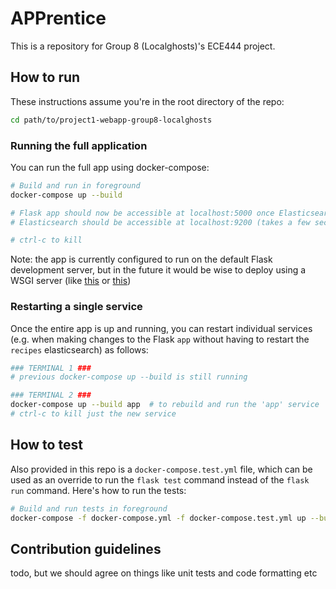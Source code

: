 # APPrentice

This is a repository for Group 8 (Localghosts)'s ECE444 project. 

## How to run

These instructions assume you're in the root directory of the repo:

```sh
cd path/to/project1-webapp-group8-localghosts
```

### Running the full application

You can run the full app using docker-compose:

```sh
# Build and run in foreground
docker-compose up --build

# Flask app should now be accessible at localhost:5000 once Elasticsearch is up
# Elasticsearch should be accessible at localhost:9200 (takes a few seconds to start up, please wait)

# ctrl-c to kill
```

Note: the app is currently configured to run on the default Flask development server, but in the future it would be wise to deploy using a WSGI server (like [this](https://github.com/tiangolo/uwsgi-nginx-flask-docker) or [this](https://github.com/tiangolo/meinheld-gunicorn-flask-docker))

### Restarting a single service

Once the entire app is up and running, you can restart individual services (e.g. when making changes to the Flask `app` without having to restart the `recipes` elasticsearch) as follows:

```sh
### TERMINAL 1 ###
# previous docker-compose up --build is still running

### TERMINAL 2 ###
docker-compose up --build app  # to rebuild and run the 'app' service
# ctrl-c to kill just the new service
```

## How to test

Also provided in this repo is a `docker-compose.test.yml` file, which can be used as an override to run the `flask test` command instead of the `flask run` command. Here's how to run the tests:

```sh
# Build and run tests in foreground
docker-compose -f docker-compose.yml -f docker-compose.test.yml up --build
```

## Contribution guidelines

todo, but we should agree on things like unit tests and code formatting etc